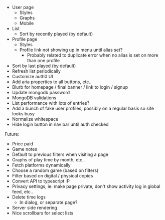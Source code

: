 - User page
  - Styles
  - Graphs
  - Mobile
- List
  - Sort by recently played (by default)
- Profile page
  - Styles
  - Profile link not showing up in menu until alias set?
    - Probably related to duplicate error when no alias is set on more than one profile
- Sort by last played (by default)
- Refresh list periodically
- Customize auth0 UI
- Add aria properties to all buttons, etc..
- Blurb for homepage / final banner / link to login / signup
- Update mongodb password
- MongoDB validations
- List performance with lots of entries?
- Add a bunch of fake user profiles, possibly on a regular basis so site looks busy
- Normalize whitespace
- Hide login button in nav bar until auth checked

Future:

- Price paid
- Game notes
- Default to previous filters when visiting a page
- Graphs of play time by month, etc..
- Fetch platforms dynamically
- Choose a random game (based on filters)
- Filter based on digital / physical copies
- Convert API to typescript :P
- Privacy settings, ie: make page private, don't show activity log in global feed, etc..
- Delete time logs
  - In dialog, or separate page?
- Server side rendering
- Nice scrollbars for select lists